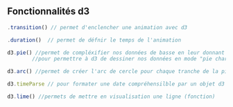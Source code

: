 ## Fonctionnalités d3

```js
.transition() // permet d'enclencher une animation avec d3
```

```js
.duration()  // permet de défnir le temps de l'animation
```

```js
d3.pie() //permet de compléxifier nos données de basse en leur donnant un radian 
		//pour permettre à d3 de dessiner nos données en mode "pie charts"
```

```js
d3.arc() //permet de créer l'arc de cercle pour chaque tranche de la pie chart
```

```js
d3.timeParse // pour formater une date compréhensilble par un objet d3
```

```js
d3.lime() //permets de mettre en visualisation une ligne (fonction)
```

